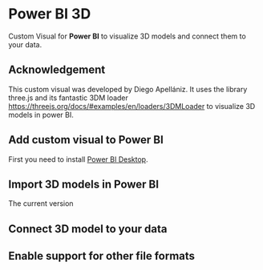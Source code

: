 # Power BI 3D
Custom Visual for **Power BI** to visualize 3D models and connect them to your data.
<br />
## Acknowledgement
This custom visual was developed by Diego Apellániz. It uses the library three.js and its fantastic 3DM loader https://threejs.org/docs/#examples/en/loaders/3DMLoader to visualize 3D models in power BI.

## Add custom visual to Power BI
First you need to install [Power BI Desktop](https://www.microsoft.com/store/productId/9NTXR16HNW1T).
<br />
## Import 3D models in Power BI
The current version
<br />
## Connect 3D model to your data


## Enable support for other file formats

